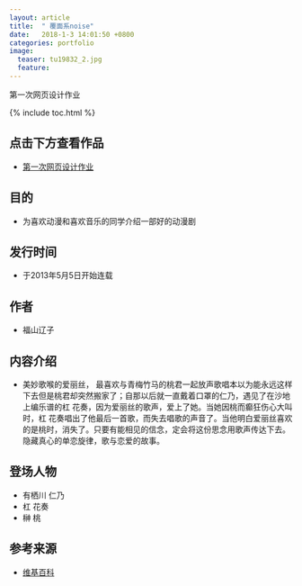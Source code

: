```yaml
---
layout: article
title:  " 覆面系noise"
date:   2018-1-3 14:01:50 +0800
categories: portfolio
image:
  teaser: tu19832_2.jpg
  feature: 
---
```

第一次网页设计作业

{% include toc.html %}

## 点击下方查看作品
* [第一次网页设计作业](https://YouYou-Chen.github.io/portfolio/zuoyeyi)

## 目的
* 为喜欢动漫和喜欢音乐的同学介绍一部好的动漫剧

## 发行时间
* 于2013年5月5日开始连载

## 作者
* 福山辽子

## 内容介绍
* 美妙歌喉的爱丽丝， 最喜欢与青梅竹马的桃君一起放声歌唱本以为能永远这样下去但是桃君却突然搬家了；自那以后就一直戴着口罩的仁乃，遇见了在沙地上编乐谱的杠 花奏，因为爱丽丝的歌声，爱上了她。当她因桃而癫狂伤心大叫时，杠 花奏唱出了他最后一首歌，而失去唱歌的声音了。当他明白爱丽丝喜欢的是桃时，消失了。只要有能相见的信念，定会将这份思念用歌声传达下去。隐藏真心的单恋旋律，歌与恋爱的故事。

## 登场人物
* 有栖川 仁乃
* 杠 花奏
* 榊 桃

## 参考来源
* [维基百科](https://baike.baidu.com/item/%E8%A6%86%E9%9D%A2%E7%B3%BBNOISE/14083288?fr=aladdin)

